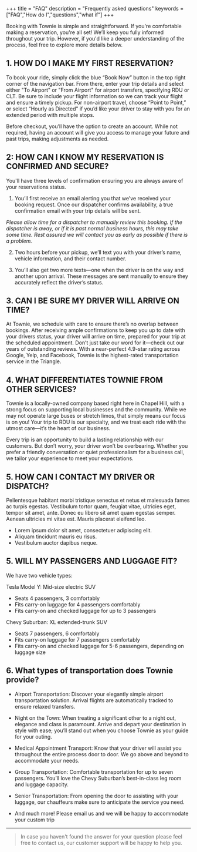 +++
title = "FAQ"
description = "Frequently asked questions"
keywords = ["FAQ","How do I","questions","what if"]
+++

Booking with Townie is simple and straightforward. If you're comfortable making a reservation, you're all set! We’ll keep you fully informed throughout your trip. However, if you'd like a deeper understanding of the process, feel free to explore more details below.

## 1. HOW DO I MAKE MY FIRST RESERVATION? 

To book your ride, simply click the blue “Book Now” button in the top right corner of the navigation bar. From there, enter your trip details and select either "To Airport" or "From Airport" for airport transfers, specifying RDU or CLT. Be sure to include your flight information so we can track your flight and ensure a timely pickup. For non-airport travel, choose “Point to Point,” or select “Hourly as Directed” if you’d like your driver to stay with you for an extended period with multiple stops.

Before checkout, you’ll have the option to create an account. While not required, having an account will give you access to manage your future and past trips, making adjustments as needed.

## 2: HOW CAN I KNOW MY RESERVATION IS CONFIRMED AND SECURE?

You'll have three levels of confirmation ensuring you are always aware of your reservations status.

1. You’ll first receive an email alerting you that we’ve received your booking request. Once our dispatcher confirms availability, a true confirmation email with your trip details will be sent. 

*Please allow time for a dispatcher to manually review this booking. If the dispatcher is away, or if it is past normal business hours, this may take some time. Rest assured we will contact you as early as possible if there is a problem.*


2. Two hours before your pickup, we’ll text you with your driver’s name, vehicle information, and their contact number.

3. You’ll also get two more texts—one when the driver is on the way and another upon arrival. These messages are sent manually to ensure they accurately reflect the driver’s status.

## 3. CAN I BE SURE MY DRIVER WILL ARRIVE ON TIME?

At Townie, we schedule with care to ensure there’s no overlap between bookings. After receiving ample confirmations to keep you up to date with your drivers status, your driver will arrive on time, prepared for your trip at the scheduled appointment. Don’t just take our word for it—check out our years of outstanding reviews. With a near-perfect 4.9-star rating across Google, Yelp, and Facebook, Townie is the highest-rated transportation service in the Triangle.

## 4. WHAT DIFFERENTIATES TOWNIE FROM OTHER SERVICES?

Townie is a locally-owned company based right here in Chapel Hill, with a strong focus on supporting local businesses and the community. While we may not operate large buses or stretch limos, that simply means our focus is on you! Your trip to RDU is our specialty, and we treat each ride with the utmost care—it’s the heart of our business.

Every trip is an opportunity to build a lasting relationship with our customers. But don’t worry, your driver won’t be overbearing. Whether you prefer a friendly conversation or quiet professionalism for a business call, we tailor your experience to meet your expectations.


## 5. HOW CAN I CONTACT MY DRIVER OR DISPATCH?

Pellentesque habitant morbi tristique senectus et netus et malesuada fames ac turpis egestas. Vestibulum tortor quam, feugiat vitae, ultricies eget, tempor sit amet, ante. Donec eu libero sit amet quam egestas semper. Aenean ultricies mi vitae est. Mauris placerat eleifend leo.

* Lorem ipsum dolor sit amet, consectetuer adipiscing elit.
* Aliquam tincidunt mauris eu risus.
* Vestibulum auctor dapibus neque.

## 5. WILL MY PASSENGERS AND LUGGAGE FIT?
We have two vehicle types:

Tesla Model Y: Mid-size electric SUV

* Seats 4 passengers, 3 comfortably
* Fits carry-on luggage for 4 passengers comfortably
* Fits carry-on and checked luggage for up to 3 passengers

Chevy Suburban: XL extended-trunk SUV

* Seats 7 passengers, 6 comfortably
* Fits carry-on luggage for 7 passengers comfortably
* Fits carry-on and checked luggage for 5-6 passengers, depending on luggage size



## 6. What types of transportation does Townie provide?

* Airport Transportation:
Discover your elegantly simple airport transportation solution. 
Arrival flights are automatically tracked to ensure relaxed transfers.

* Night on the Town:
When treating a significant other to a night out, elegance and class is paramount. 
Arrive and depart your destination in style with ease; you’ll stand out when you choose Townie as your guide for your outing.

* Medical Appointment Transport:
Know that your driver will assist you throughout the entire process door to door. 
We go above and beyond to accommodate your needs. 

* Group Transportation:
Comfortable transportation for up to seven passengers. 
You’ll love the Chevy Suburban’s best-in-class leg room and luggage capacity. 

* Senior Transportation:
From opening the door to assisting with your luggage, our chauffeurs make sure to anticipate the service you need. 

* And much more! Please email us and we will be happy to accommodate your custom trip 



---

> In case you haven't found the answer for your question please feel free to contact us, our customer support will be happy to help you.
